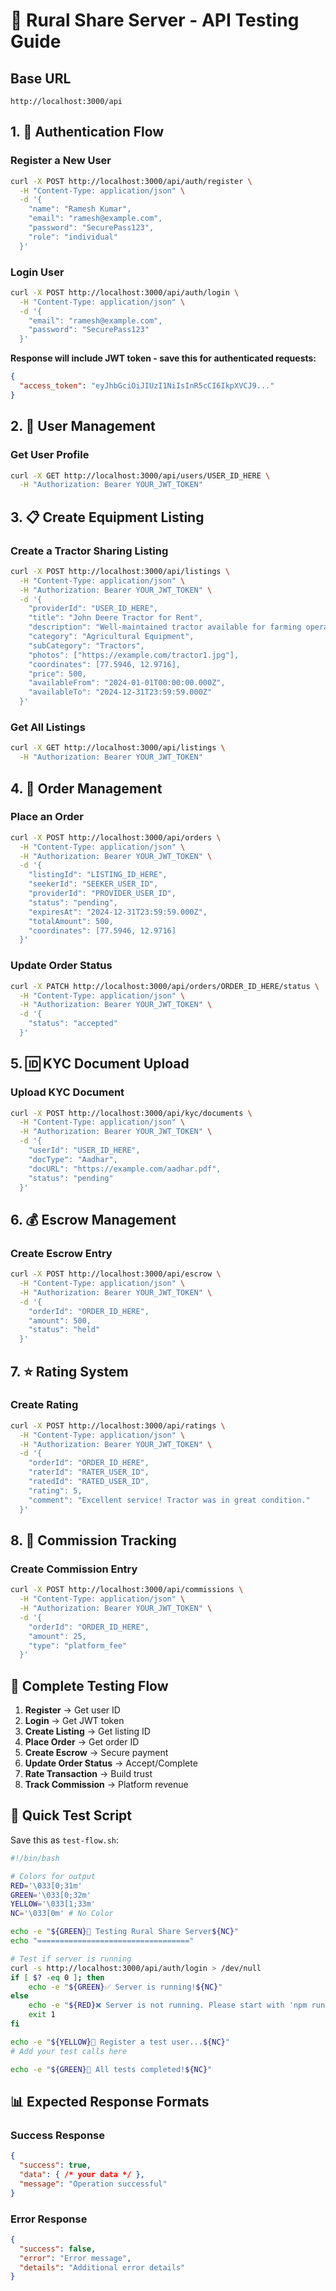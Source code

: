 # 🧪 Rural Share Server - API Testing Guide

## Base URL
```
http://localhost:3000/api
```

## 1. 🔐 Authentication Flow

### Register a New User
```bash
curl -X POST http://localhost:3000/api/auth/register \
  -H "Content-Type: application/json" \
  -d '{
    "name": "Ramesh Kumar",
    "email": "ramesh@example.com",
    "password": "SecurePass123",
    "role": "individual"
  }'
```

### Login User
```bash
curl -X POST http://localhost:3000/api/auth/login \
  -H "Content-Type: application/json" \
  -d '{
    "email": "ramesh@example.com",
    "password": "SecurePass123"
  }'
```

**Response will include JWT token - save this for authenticated requests:**
```json
{
  "access_token": "eyJhbGciOiJIUzI1NiIsInR5cCI6IkpXVCJ9..."
}
```

## 2. 👥 User Management

### Get User Profile
```bash
curl -X GET http://localhost:3000/api/users/USER_ID_HERE \
  -H "Authorization: Bearer YOUR_JWT_TOKEN"
```

## 3. 📋 Create Equipment Listing

### Create a Tractor Sharing Listing
```bash
curl -X POST http://localhost:3000/api/listings \
  -H "Content-Type: application/json" \
  -H "Authorization: Bearer YOUR_JWT_TOKEN" \
  -d '{
    "providerId": "USER_ID_HERE",
    "title": "John Deere Tractor for Rent",
    "description": "Well-maintained tractor available for farming operations",
    "category": "Agricultural Equipment",
    "subCategory": "Tractors",
    "photos": ["https://example.com/tractor1.jpg"],
    "coordinates": [77.5946, 12.9716],
    "price": 500,
    "availableFrom": "2024-01-01T00:00:00.000Z",
    "availableTo": "2024-12-31T23:59:59.000Z"
  }'
```

### Get All Listings
```bash
curl -X GET http://localhost:3000/api/listings \
  -H "Authorization: Bearer YOUR_JWT_TOKEN"
```

## 4. 🛒 Order Management

### Place an Order
```bash
curl -X POST http://localhost:3000/api/orders \
  -H "Content-Type: application/json" \
  -H "Authorization: Bearer YOUR_JWT_TOKEN" \
  -d '{
    "listingId": "LISTING_ID_HERE",
    "seekerId": "SEEKER_USER_ID",
    "providerId": "PROVIDER_USER_ID",
    "status": "pending",
    "expiresAt": "2024-12-31T23:59:59.000Z",
    "totalAmount": 500,
    "coordinates": [77.5946, 12.9716]
  }'
```

### Update Order Status
```bash
curl -X PATCH http://localhost:3000/api/orders/ORDER_ID_HERE/status \
  -H "Content-Type: application/json" \
  -H "Authorization: Bearer YOUR_JWT_TOKEN" \
  -d '{
    "status": "accepted"
  }'
```

## 5. 🆔 KYC Document Upload

### Upload KYC Document
```bash
curl -X POST http://localhost:3000/api/kyc/documents \
  -H "Content-Type: application/json" \
  -H "Authorization: Bearer YOUR_JWT_TOKEN" \
  -d '{
    "userId": "USER_ID_HERE",
    "docType": "Aadhar",
    "docURL": "https://example.com/aadhar.pdf",
    "status": "pending"
  }'
```

## 6. 💰 Escrow Management

### Create Escrow Entry
```bash
curl -X POST http://localhost:3000/api/escrow \
  -H "Content-Type: application/json" \
  -H "Authorization: Bearer YOUR_JWT_TOKEN" \
  -d '{
    "orderId": "ORDER_ID_HERE",
    "amount": 500,
    "status": "held"
  }'
```

## 7. ⭐ Rating System

### Create Rating
```bash
curl -X POST http://localhost:3000/api/ratings \
  -H "Content-Type: application/json" \
  -H "Authorization: Bearer YOUR_JWT_TOKEN" \
  -d '{
    "orderId": "ORDER_ID_HERE",
    "raterId": "RATER_USER_ID",
    "ratedId": "RATED_USER_ID",
    "rating": 5,
    "comment": "Excellent service! Tractor was in great condition."
  }'
```

## 8. 💼 Commission Tracking

### Create Commission Entry
```bash
curl -X POST http://localhost:3000/api/commissions \
  -H "Content-Type: application/json" \
  -H "Authorization: Bearer YOUR_JWT_TOKEN" \
  -d '{
    "orderId": "ORDER_ID_HERE",
    "amount": 25,
    "type": "platform_fee"
  }'
```

## 🔄 Complete Testing Flow

1. **Register** → Get user ID
2. **Login** → Get JWT token
3. **Create Listing** → Get listing ID
4. **Place Order** → Get order ID
5. **Create Escrow** → Secure payment
6. **Update Order Status** → Accept/Complete
7. **Rate Transaction** → Build trust
8. **Track Commission** → Platform revenue

## 🚀 Quick Test Script

Save this as `test-flow.sh`:
```bash
#!/bin/bash

# Colors for output
RED='\033[0;31m'
GREEN='\033[0;32m'
YELLOW='\033[1;33m'
NC='\033[0m' # No Color

echo -e "${GREEN}🌾 Testing Rural Share Server${NC}"
echo "=================================="

# Test if server is running
curl -s http://localhost:3000/api/auth/login > /dev/null
if [ $? -eq 0 ]; then
    echo -e "${GREEN}✅ Server is running!${NC}"
else
    echo -e "${RED}❌ Server is not running. Please start with 'npm run start:dev'${NC}"
    exit 1
fi

echo -e "${YELLOW}📝 Register a test user...${NC}"
# Add your test calls here

echo -e "${GREEN}🎉 All tests completed!${NC}"
```

## 📊 Expected Response Formats

### Success Response
```json
{
  "success": true,
  "data": { /* your data */ },
  "message": "Operation successful"
}
```

### Error Response
```json
{
  "success": false,
  "error": "Error message",
  "details": "Additional error details"
}
``` 